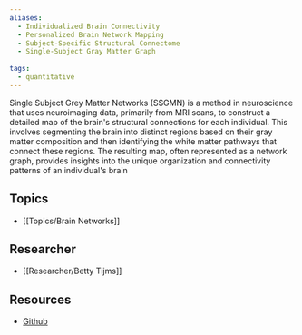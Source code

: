 ```yaml
---
aliases:
  - Individualized Brain Connectivity
  - Personalized Brain Network Mapping
  - Subject-Specific Structural Connectome
  - Single-Subject Gray Matter Graph
  
tags:
  - quantitative 
---
```


Single Subject Grey Matter Networks (SSGMN) is a method in neuroscience that uses neuroimaging data, primarily from MRI scans, to construct a detailed map of the brain's structural connections for each individual. This involves segmenting the brain into distinct regions based on their gray matter composition and then identifying the white matter pathways that connect these regions. The resulting map, often represented as a network graph, provides insights into the unique organization and connectivity patterns of an individual's brain

## Topics

  - [[Topics/Brain Networks]]

## Researcher

  - [[Researcher/Betty Tijms]]

## Resources

  - [Github](https://github.com/bettytijms/Single_Subject_Grey_Matter_Networks)
